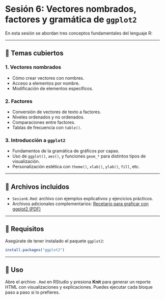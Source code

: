 # Sesión 6: Vectores nombrados, factores y gramática de `ggplot2`

En esta sesión se abordan tres conceptos fundamentales del lenguaje R:

---

## 📌 Temas cubiertos

### 1. Vectores nombrados
- Cómo crear vectores con nombres.
- Acceso a elementos por nombre.
- Modificación de elementos específicos.

### 2. Factores
- Conversión de vectores de texto a factores.
- Niveles ordenados y no ordenados.
- Comparaciones entre factores.
- Tablas de frecuencia con `table()`.

### 3. Introducción a `ggplot2`
- Fundamentos de la gramática de gráficos por capas.
- Uso de `ggplot()`, `aes()`, y funciones `geom_*` para distintos tipos de visualización.
- Personalización estética con `theme()`, `xlab()`, `ylab()`, `fill`, etc.

---

## 📄 Archivos incluidos

- `Sesion6.Rmd`: archivo con ejemplos explicativos y ejercicios prácticos.
- Archivos adicionales complementarios: [Recetario para graficar con ggplot2 (PDF)](RGraphicsCookbook.pdf)


---

## 🧪 Requisitos

Asegúrate de tener instalado el paquete `ggplot2`:

```r
install.packages("ggplot2")
```

---

## 🧭 Uso

Abre el archivo `.Rmd` en RStudio y presiona **Knit** para generar un reporte HTML con visualizaciones y explicaciones. Puedes ejecutar cada bloque paso a paso si lo prefieres.
